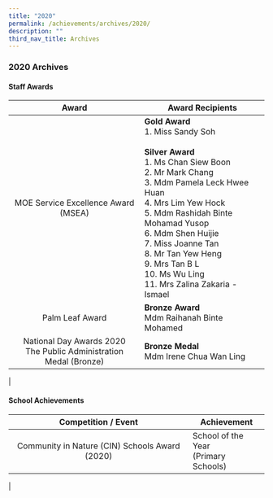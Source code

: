 ```yaml
---
title: "2020"
permalink: /achievements/archives/2020/
description: ""
third_nav_title: Archives
---
```

### **2020 Archives**
#### **Staff Awards**

| Award | Award Recipients |
|:---:|---|
| MOE Service Excellence Award (MSEA) | **Gold Award**<br>1. Miss Sandy Soh<br><br>**Silver Award**<br>1. Ms Chan Siew Boon<br>2. Mr Mark Chang<br>3. Mdm Pamela Leck Hwee Huan<br>4. Mrs Lim Yew Hock<br>5. Mdm Rashidah Binte Mohamad Yusop<br>6. Mdm Shen Huijie<br>7. Miss Joanne Tan<br>8. Mr Tan Yew Heng<br>9. Mrs Tan B L<br>10. Ms Wu Ling<br>11. Mrs Zalina Zakaria - Ismael  |
| Palm Leaf Award |  **Bronze Award**<br> Mdm Raihanah Binte Mohamed |
|  National Day Awards 2020<br>The Public Administration Medal (Bronze) | **Bronze Medal**<br>Mdm Irene Chua Wan Ling  |
|

#### **School Achievements**

| Competition / Event | Achievement |
|:---:|---|
| Community in Nature (CIN) Schools Award (2020) | School of the Year<br>(Primary Schools) |
|